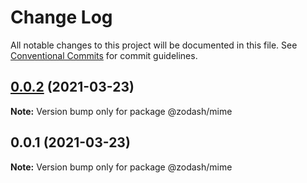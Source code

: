 # Change Log

All notable changes to this project will be documented in this file.
See [Conventional Commits](https://conventionalcommits.org) for commit guidelines.

## [0.0.2](https://github.com/zcorky/zodash/compare/@zodash/mime@0.0.1...@zodash/mime@0.0.2) (2021-03-23)

**Note:** Version bump only for package @zodash/mime





## 0.0.1 (2021-03-23)

**Note:** Version bump only for package @zodash/mime
